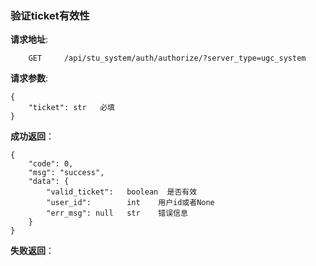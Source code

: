 ### 验证ticket有效性

**请求地址**:
```
    GET     /api/stu_system/auth/authorize/?server_type=ugc_system
```

**请求参数**:
```
{
    "ticket": str   必填
}
```

**成功返回**：
```
{
    "code": 0,
    "msg": "success",
    "data": {
        "valid_ticket":   boolean  是否有效
        "user_id":        int    用户id或者None
        "err_msg": null   str    错误信息
    }
}
```

**失败返回**：
```

```